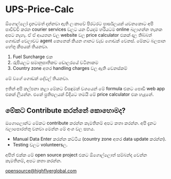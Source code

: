 # UPS-Price-Calc
ඕගොල්ලෝ දැනටමත්  දන්නවා ඇති ලංකාවේ පිරටරට පාර්සලයක් යවනකොට අපි පාවිච්චි කරන courier services වලට යන වියදම හරියටම online බලාගන්න තැනක අපට නැහැ. ඒ ඒ ආයතන වල website වල price calculator එකක් දාල තිබ්බත් ගොඩක් වෙලාවට agent කෙනෙක් කියන ගානට වැඩ ගොඩක් වෙනස්. මේකට බලපාන හේතු කීපයක් තියනවා.

 1. Fuel Surcharge එක 
 2. රුපියලට සමානුපාතිකව ඩොලරයේ වටිනාකම  
 3. Country zone අතර handling charges වල ඇති වෙනස්කම් 

මේ වගේ ගොඩක් දේවල් තියනවා.

ඉතින් අපි කල්පනා කළා මේකට විසඳුමක් වශයෙන් මේ formula එකට පොඩි web app එකක් ලියන්න. එකේ ප්‍රතිපලයක් විදියට තමයි මේ price calculator එක හැදුනේ. 

## මේකට Contribute කරන්නේ කොහොමද?
ඔගොලොන්ට මේකට contribute කරන්න කැමතිනම් අපට කතා කරන්න. අපි දැනට බලාපොරත්තු වනවා මෙන්න මේ අංශ වල සහය.

 - Manual Data Enter කරන්න කට්ටිය (country zone අතර data update කරන්න).
 - Testing වලට volunteersල. 

අපිත් එක්ක මේ open source project එකට ඕගොල්ලොත් සම්බන්ද වෙන්න කැමතිනම්, අපට කතා කරන්න.

opensource@highflyerglobal.com 
